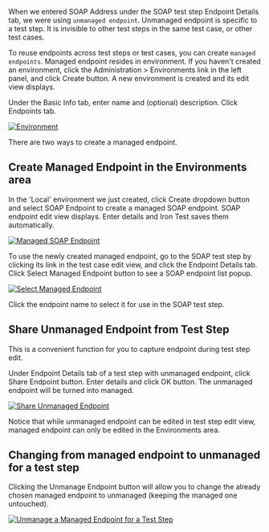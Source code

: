 When we entered SOAP Address under the SOAP test step Endpoint Details tab, we were using `unmanaged endpoint`. Unmanaged endpoint is specific to a test step. It is invisible to other test steps in the same test case, or other test cases.

To reuse endpoints across test steps or test cases, you can create `managed endpoints`. Managed endpoint resides in environment. If you haven't created an environment, click the Administration > Environments link in the left panel, and click Create button. A new environment is created and its edit view displays.
 
Under the Basic Info tab, enter name and (optional) description. Click Endpoints tab.

[![Environment](https://github.com/zheng-wang/irontest/blob/master/screenshots/env-mgmt/environment.png)](https://github.com/zheng-wang/irontest/blob/master/screenshots/env-mgmt/environment.png)

There are two ways to create a managed endpoint.

## Create Managed Endpoint in the Environments area
In the 'Local' environment we just created, click Create dropdown button and select SOAP Endpoint to create a managed SOAP endpoint. SOAP endpoint edit view displays. Enter details and Iron Test saves them automatically.

[![Managed SOAP Endpoint](https://github.com/zheng-wang/irontest/blob/master/screenshots/env-mgmt/managed-soap-endpoint.png)](https://github.com/zheng-wang/irontest/blob/master/screenshots/env-mgmt/managed-soap-endpoint.png)

To use the newly created managed endpoint, go to the SOAP test step by clicking its link in the test case edit view, and click the Endpoint Details tab. Click Select Managed Endpoint button to see a SOAP endpoint list popup. 

[![Select Managed Endpoint](https://github.com/zheng-wang/irontest/blob/master/screenshots/env-mgmt/select-managed-endpoint.png)](https://github.com/zheng-wang/irontest/blob/master/screenshots/env-mgmt/select-managed-endpoint.png)

Click the endpoint name to select it for use in the SOAP test step.

## Share Unmanaged Endpoint from Test Step
This is a convenient function for you to capture endpoint during test step edit.

Under Endpoint Details tab of a test step with unmanaged endpoint, click Share Endpoint button. Enter details and click OK button. The unmanaged endpoint will be turned into managed.

[![Share Unmanaged Endpoint](https://github.com/zheng-wang/irontest/blob/master/screenshots/env-mgmt/share-unmanaged-endpoint.png)](https://github.com/zheng-wang/irontest/blob/master/screenshots/env-mgmt/share-unmanaged-endpoint.png)

Notice that while unmanaged endpoint can be edited in test step edit view, managed endpoint can only be edited in the Environments area.

## Changing from managed endpoint to unmanaged for a test step
Clicking the Unmanage Endpoint button will allow you to change the already chosen managed endpoint to unmanaged (keeping the managed one untouched).

[![Unmanage a Managed Endpoint for a Test Step](https://github.com/zheng-wang/irontest/blob/master/screenshots/env-mgmt/unmanage-endpoint.png)](https://github.com/zheng-wang/irontest/blob/master/screenshots/env-mgmt/unmanage-endpoint.png)
 